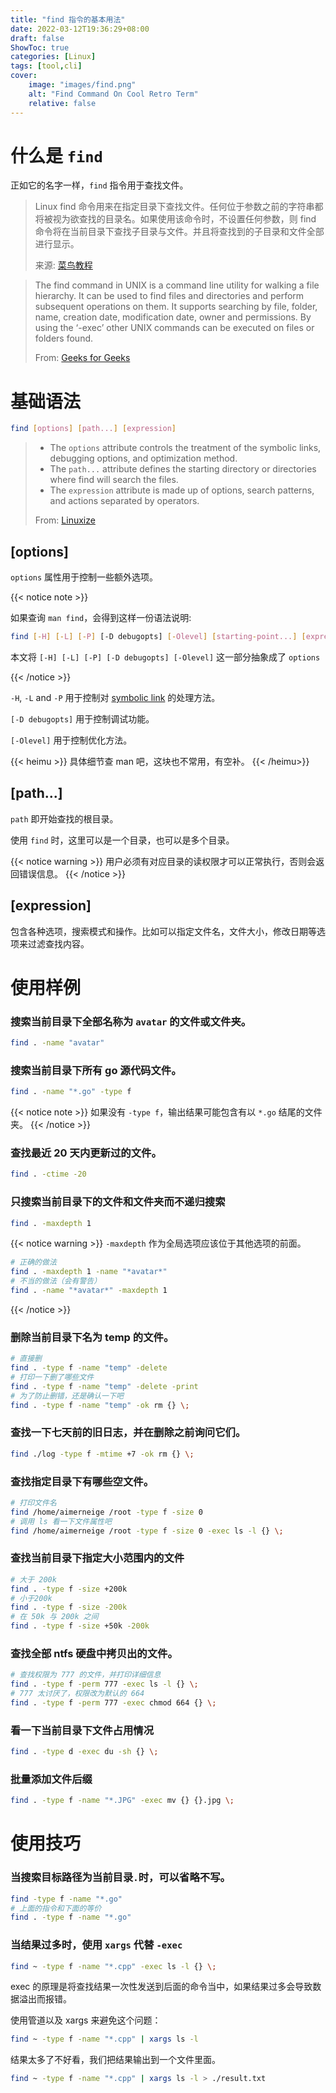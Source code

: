```yaml
---
title: "find 指令的基本用法"
date: 2022-03-12T19:36:29+08:00
draft: false
ShowToc: true
categories: [Linux]
tags: [tool,cli]
cover:
    image: "images/find.png"
    alt: "Find Command On Cool Retro Term"
    relative: false
---
```


# 什么是 `find`

正如它的名字一样，`find` 指令用于查找文件。

> Linux find 命令用来在指定目录下查找文件。任何位于参数之前的字符串都将被视为欲查找的目录名。如果使用该命令时，不设置任何参数，则 find 命令将在当前目录下查找子目录与文件。并且将查找到的子目录和文件全部进行显示。
> 
> 来源: [菜鸟教程](https://www.runoob.com/linux/linux-comm-find.html)

> The find command in UNIX is a command line utility for walking a file hierarchy. It can be used to find files and directories and perform subsequent operations on them. It supports searching by file, folder, name, creation date, modification date, owner and permissions. By using the ‘-exec’ other UNIX commands can be executed on files or folders found.
> 
> From: [Geeks for Geeks](https://www.geeksforgeeks.org/find-command-in-linux-with-examples/)

# 基础语法

```bash
find [options] [path...] [expression]
```

> - The `options` attribute controls the treatment of the symbolic links, debugging options, and optimization method.
> - The `path...` attribute defines the starting directory or directories where find will search the files.
> - The `expression` attribute is made up of options, search patterns, and actions separated by operators.
> 
> From: [Linuxize](https://linuxize.com/post/how-to-find-files-in-linux-using-the-command-line/)

## [options]

`options` 属性用于控制一些额外选项。

{{< notice note >}}

如果查询 `man find`，会得到这样一份语法说明:

```bash
find [-H] [-L] [-P] [-D debugopts] [-Olevel] [starting-point...] [expression]
```

本文将 `[-H] [-L] [-P] [-D debugopts] [-Olevel]` 这一部分抽象成了 `options`

{{< /notice >}}

`-H`, `-L` and `-P` 用于控制对 [symbolic link](https://en.wikipedia.org/wiki/Symbolic_link) 的处理方法。

`[-D debugopts]` 用于控制调试功能。
 
`[-Olevel]` 用于控制优化方法。

{{< heimu >}}
具体细节查 man 吧，这块也不常用，有空补。
{{< /heimu>}}

## [path...]

`path` 即开始查找的根目录。

使用 `find` 时，这里可以是一个目录，也可以是多个目录。

{{< notice warning >}}
用户必须有对应目录的读权限才可以正常执行，否则会返回错误信息。
{{< /notice >}}

## [expression]

包含各种选项，搜索模式和操作。比如可以指定文件名，文件大小，修改日期等选项来过滤查找内容。

# 使用样例

### 搜索当前目录下全部名称为 `avatar` 的文件或文件夹。

```bash
find . -name "avatar"
```

### 搜索当前目录下所有 go 源代码文件。

```bash
find . -name "*.go" -type f
```

{{< notice note >}}
如果没有 `-type f`，输出结果可能包含有以 `*.go` 结尾的文件夹。
{{< /notice >}}

### 查找最近 20 天内更新过的文件。

```bash
find . -ctime -20
```

### 只搜索当前目录下的文件和文件夹而不递归搜索

```bash
find . -maxdepth 1
```

{{< notice warning >}}
`-maxdepth` 作为全局选项应该位于其他选项的前面。

```bash
# 正确的做法
find . -maxdepth 1 -name "*avatar*"
# 不当的做法（会有警告）
find . -name "*avatar*" -maxdepth 1
```
{{< /notice >}}

### 删除当前目录下名为 temp 的文件。

```bash
# 直接删
find . -type f -name "temp" -delete
# 打印一下删了哪些文件
find . -type f -name "temp" -delete -print
# 为了防止删错，还是确认一下吧
find . -type f -name "temp" -ok rm {} \;
```

### 查找一下七天前的旧日志，并在删除之前询问它们。

```bash
find ./log -type f -mtime +7 -ok rm {} \;
```

### 查找指定目录下有哪些空文件。

```bash
# 打印文件名
find /home/aimerneige /root -type f -size 0
# 调用 ls 看一下文件属性吧
find /home/aimerneige /root -type f -size 0 -exec ls -l {} \;
```

### 查找当前目录下指定大小范围内的文件

```bash
# 大于 200k
find . -type f -size +200k
# 小于200k
find . -type f -size -200k
# 在 50k 与 200k 之间
find . -type f -size +50k -200k
```

### 查找全部 ntfs 硬盘中拷贝出的文件。

```bash
# 查找权限为 777 的文件，并打印详细信息
find . -type f -perm 777 -exec ls -l {} \;
# 777 太讨厌了，权限改为默认的 664
find . -type f -perm 777 -exec chmod 664 {} \;
```

### 看一下当前目录下文件占用情况

```bash
find . -type d -exec du -sh {} \;
```

### 批量添加文件后缀

```bash
find . -type f -name "*.JPG" -exec mv {} {}.jpg \;
```

# 使用技巧

### 当搜索目标路径为当前目录`.`时，可以省略不写。

```bash
find -type f -name "*.go"
# 上面的指令和下面的等价
find . -type f -name "*.go"
```

### 当结果过多时，使用 `xargs` 代替 `-exec`

```bash
find ~ -type f -name "*.cpp" -exec ls -l {} \;
```
exec 的原理是将查找结果一次性发送到后面的命令当中，如果结果过多会导致数据溢出而报错。

使用管道以及 xargs 来避免这个问题：

```bash
find ~ -type f -name "*.cpp" | xargs ls -l
```

结果太多了不好看，我们把结果输出到一个文件里面。

```bash
find ~ -type f -name "*.cpp" | xargs ls -l > ./result.txt
```
